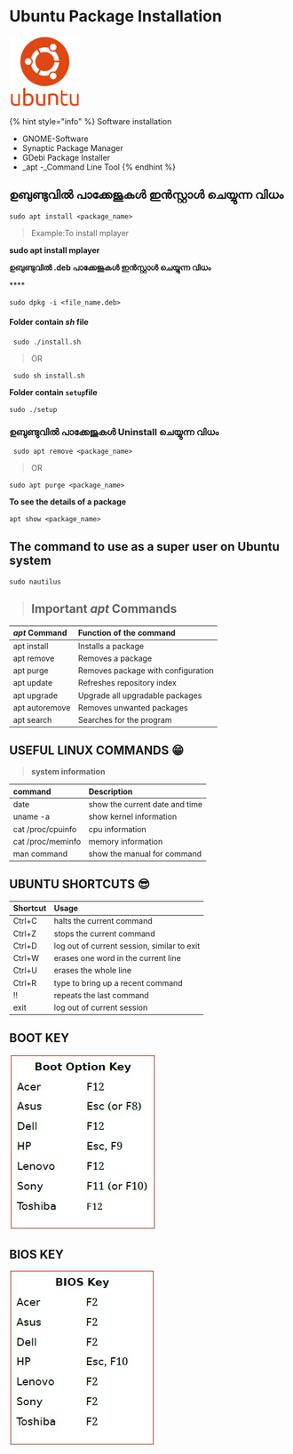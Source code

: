 # Ubuntu Package Installation

![](../.gitbook/assets/ubuntu_plain_wordmark_logo_icon_146632.png)

{% hint style="info" %}
Software installation

* GNOME-Software
* Synaptic Package Manager
* GDebi Package Installer
* _apt -_Command Line Tool
{% endhint %}

## ഉബുണ്ടുവിൽ പാക്കേജുകൾ ഇൻസ്റ്റാൾ ചെയ്യുന്ന വിധം

```text
sudo apt install <package_name>
```

> Example:To install mplayer

**sudo apt install mplayer**



**ഉബുണ്ടുവിൽ .deb പാക്കേജുകൾ ഇൻസ്റ്റാൾ ചെയ്യുന്ന വിധം**

\*\*\*\*

```text
sudo dpkg -i <file_name.deb>  
```

#### **Folder contain** _**sh**_ **file**

```text
 sudo ./install.sh
```

> OR

```text
 sudo sh install.sh               
```

**Folder contain `setup`file**

```text
sudo ./setup
```

### **ഉബുണ്ടുവിൽ പാക്കേജുകൾ Uninstall ചെയ്യുന്ന വിധം**

```text
 sudo apt remove <package_name>                         
```

> OR

```text
sudo apt purge <package_name>
```

**To see the details of a package**

```text
apt show <package_name>
```

## **The command to use as a super user on Ubuntu system**

```text
sudo nautilus
```

> ## Important _apt_ Commands

| _apt_ Command | Function of the command |
| :--- | :--- |
| apt install | Installs a package |
| apt remove | Removes a package |
| apt purge | Removes package with configuration |
| apt update | Refreshes repository index |
| apt upgrade | Upgrade all upgradable packages |
| apt autoremove | Removes unwanted packages |
| apt search | Searches for the program |

## USEFUL LINUX COMMANDS 😁 

> **system information**

| **command** | Description |
| :--- | :--- |
| date | show the current date and time |
| uname -a |  show kernel information |
| cat /proc/cpuinfo |  cpu information |
| cat /proc/meminfo | memory information |
| man command | show the manual for command |

## UBUNTU SHORTCUTS 😎 

| Shortcut | Usage |
| :--- | :--- |
| Ctrl+C | halts the current command |
| Ctrl+Z | stops the current command |
| Ctrl+D | log out of current session, similar to exit |
| Ctrl+W | erases one word in the current line |
| Ctrl+U | erases the whole line |
| Ctrl+R |  type to bring up a recent command |
| !! | repeats the last command |
| exit | log out of current session |

## BOOT KEY

![](../.gitbook/assets/boot.jpg)

## BIOS KEY

![](../.gitbook/assets/bios.jpg)

